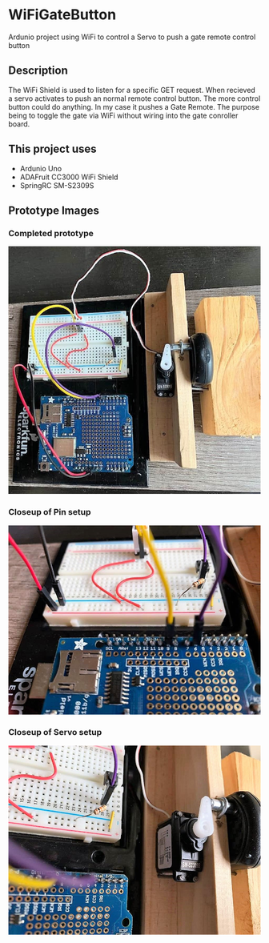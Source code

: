 # WiFiGateButton
Ardunio project using WiFi to control a Servo to push a gate remote control button

## Description
The WiFi Shield is used to listen for a specific GET request. When recieved a servo activates to push an normal remote control button. The more control button could do anything. In my case it pushes a Gate Remote. The purpose being to toggle the gate via WiFi without wiring into the gate conroller board.

## This project uses
- Ardunio Uno
- ADAFruit CC3000 WiFi Shield
- SpringRC SM-S2309S

## Prototype Images

### Completed prototype
![Picture of complete project](https://github.com/riedwaab/WiFiGateButton/blob/master/images/fullpic.jpg)

### Closeup of Pin setup
![Picture of complete project](https://github.com/riedwaab/WiFiGateButton/blob/master/images/pinsetup.jpg)

### Closeup of Servo setup
![Picture of complete project](https://github.com/riedwaab/WiFiGateButton/blob/master/images/servo.jpg)
